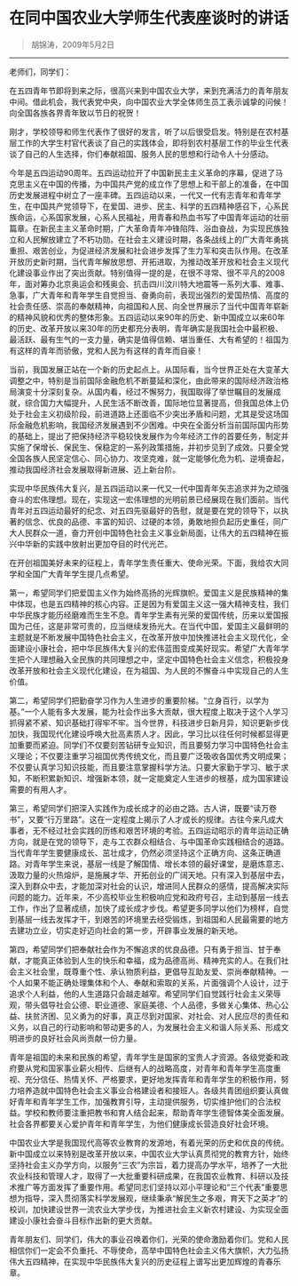 # 在同中国农业大学师生代表座谈时的讲话
> 胡锦涛，2009年5月2日
***

老师们，同学们：

在五四青年节即将到来之际，很高兴来到中国农业大学，来到充满活力的青年朋友中间。借此机会，我代表党中央，向中国农业大学全体师生员工表示诚挚的问候！向全国各族各界青年致以节日的祝贺！

刚才，学校领导和师生代表作了很好的发言，听了以后很受启发。特别是在农村基层工作的大学生村官代表谈了自己的实践体会，即将到农村基层工作的毕业生代表谈了自己的人生选择，你们奉献祖国、服务人民的思想和行动令人十分感动。

今年是五四运动90周年。五四运动拉开了中国新民主主义革命的序幕，促进了马克思主义在中国的传播，为中国共产党的成立作了思想上和干部上的准备，在中国历史发展进程中树立了一座丰碑。五四运动以来，一代又一代有志青年和青年学生，在中国共产党领导下，在爱国、进步、民主、科学的五四精神感召下，心系民族命运，心系国家发展，心系人民福祉，用青春和热血书写了中国青年运动的壮丽篇章。在新民主主义革命时期，广大革命青年冲锋陷阵、浴血奋战，为实现民族独立和人民解放建立了不朽功勋。在社会主义建设时期，各条战线上的广大青年勇挑重担、艰苦创业，为促进经济发展和社会进步发挥了生力军和突击队作用。在改革开放历史新时期，当代青年解放思想、开拓进取，为推动改革开放和社会主义现代化建设事业作出了突出贡献。特别值得一提的是，在很不寻常、很不平凡的2008年，面对筹办北京奥运会和残奥会、抗击四川汶川特大地震等一系列大事、难事、急事，广大青年和青年学生自觉担当、奋勇向前，表现出强烈的爱国热情、高度的社会责任感、崇高的奉献精神，向祖国和人民、向全世界展示了当代中国青年崭新的精神风貌和优秀的整体形象。五四运动以来90年的历史、新中国成立以来60年的历史、改革开放以来30年的历史都充分表明，青年确实是我国社会中最积极、最活跃、最有生气的一支力量，确实是值得信赖、堪当重任、大有希望的！祖国为有这样的青年而骄傲，党和人民为有这样的青年而自豪！

当前，我国发展正站在一个新的历史起点上。从国际看，当今世界正处在大变革大调整之中，特别是当前国际金融危机不断蔓延和深化，由此带来的国际经济政治格局演变十分深刻复杂。从国内看，经过不懈努力，我国取得了举世瞩目的发展成就，综合国力大幅提升，人民生活不断改善，国际地位显著提高，但我国总体上仍处于社会主义初级阶段，前进道路上还面临不少突出矛盾和问题，尤其是受这场国际金融危机影响，我国经济发展遇到不少困难。中央在全面分析当前国际国内形势的基础上，提出了把保持经济平稳较快发展作为今年经济工作的首要任务，制定并实施了保增长、保民生、保稳定的一系列政策措施，并初步见到了成效。只要全党全国各族人民坚定信心、同心协力、攻坚克难，就一定能够化危为机、逆境奋起，推动我国经济社会发展取得新进展、迈上新台阶。

实现中华民族伟大复兴，是五四运动以来一代又一代中国青年矢志追求并为之顽强奋斗的宏伟理想。现在，实现这一宏伟理想的光明前景已经展现在我们面前。当代青年对五四运动最好的纪念、对五四先驱最好的告慰，就是要在党的领导下，以执著的信念、优良的品德、丰富的知识、过硬的本领，勇敢地担负起历史重任，同广大人民群众一道，奋力开创中国特色社会主义事业新局面，让伟大的五四精神在振兴中华新的实践中放射出更加夺目的时代光芒。

在开创祖国美好未来的征程上，青年学生责任重大、使命光荣。下面，我给农大同学和全国广大青年学生提几点希望。

第一，希望同学们把爱国主义作为始终高扬的光辉旗帜。爱国主义是民族精神的集中体现，也是五四精神的核心内容。正是因为有爱国主义这一强大精神支柱，我们中华民族才能历经磨难而生生不息。青年学生素有光荣的爱国传统，历来以爱国报国为己任，这是非常可贵的，应当继续发扬光大。在当代中国，爱国主义最鲜明的主题就是不断发展中国特色社会主义，在改革开放中加快推进社会主义现代化，全面建设小康社会，把中华民族伟大复兴的宏伟蓝图变成美好现实。希望广大青年学生把个人理想融入全民族的共同理想之中，坚定中国特色社会主义信念，积极投身改革开放和社会主义现代化建设，在为祖国、为人民的不懈奋斗中实现自己的人生价值。

第二，希望同学们把勤奋学习作为人生进步的重要阶梯。“立身百行，以学为基。”一个人能有多大发展，能为社会作出多大贡献，很大程度上取决于这个人学习抓得紧不紧、知识基础打得牢不牢。当今世界，科技进步日新月异，知识更新步伐加快，我国现代化建设呼唤大批高素质人才。因此，学习比以往任何时候都显得更加重要而紧迫。同学们不仅要刻苦钻研专业知识，而且要努力学习中国特色社会主义理论；不仅要注重学习祖国优秀传统文化，而且要广泛吸收各国优秀文明成果；不仅要认真学习知识技能，而且要注意掌握科学方法。只要大家勤于学习、敏于求知，不断积累新知识、增强新本领，就一定能奠定人生进步的根基，成为国家建设需要的有用人才。

第三，希望同学们把深入实践作为成长成才的必由之路。古人讲，既要“读万卷书”，又要“行万里路”。这在一定程度上揭示了人才成长的规律。古往今来凡成大事者，无不经过社会实践的历练和艰苦环境的考验。五四运动昭示的青年运动正确方向，就是在党的领导下，走与工农群众相结合、与中国革命实践相结合的道路。当代青年学生要健康成长、茁壮成才，仍然必须坚持这个正确方向、这条正确道路。对青年学生来说，基层一线是了解国情、增长本领的最好课堂，是磨炼意志、汲取力量的火热熔炉，是施展才华、开拓创业的广阔天地。只有深入到基层中去，深入到群众中去，才能加深对社会的认识，增进同人民群众的感情，提高解决实际问题的能力。近年来，不少高校毕业生积极响应党和政府号召，主动到基层一线去工作，作出了显著成绩，加快了成长成才步伐。希望更多同学以他们为榜样，自觉到基层一线去发挥才干，到艰苦的环境里去经受锻炼，到祖国和人民最需要的地方去建功立业，切实走好迈向社会的第一步，开辟事业发展的新天地。

第四，希望同学们把奉献社会作为不懈追求的优良品德。只有勇于担当、甘于奉献，才能真正体验到人生的快乐和幸福，成为品德高尚、精神充实的人。在我们社会主义社会里，既尊重个性、承认物质利益，更倡导互助友爱、崇尚奉献精神。一个人如果不能正确处理集体和个人、奉献和索取的关系，片面强调个人设计，过于追求个人利益，他的人生道路只会越走越窄。希望同学们自觉践行社会主义荣辱观，带头倡导社会公德、职业道德、家庭美德、个人品德，多做关心集体、热心公益、扶贫济困、见义勇为的好事，真正尽到对国家、对社会、对人民应尽的责任和义务，以自己的行动影响和带动更多的人，为发展社会主义和谐人际关系、形成文明进步的良好社会风尚贡献一份力量。

青年是祖国的未来和民族的希望，青年学生是国家的宝贵人才资源。各级党委和政府要从党和国家事业薪火相传、后继有人的战略高度，对青年和青年学生高度重视、充分信任、热情关怀、严格要求，更好地发挥青年和青年学生的积极作用，努力培养造就中国特色社会主义事业合格建设者和接班人。各级共青团组织要认真做好青年和青年学生工作，加强教育引导，主动提供服务，切实维护他们的合法权益。学校和教师要注重把教书和育人结合起来，帮助青年学生德智体美全面发展。社会各界都要关心爱护青年和青年学生，为他们健康成长营造良好社会环境。

中国农业大学是我国现代高等农业教育的发源地，有着光荣的历史和优良的传统。新中国成立以来特别是改革开放以来，中国农业大学认真贯彻党的教育方针，始终坚持社会主义办学方向，以服务“三农”为宗旨，着力提高办学水平，培养了一大批农业科技和管理人才，取得了一大批重要科研成果，在我国农业教育、科研以及技术推广等方面发挥了重要作用。希望同志们坚持以邓小平理论和“三个代表”重要思想为指导，深入贯彻落实科学发展观，继续秉承“解民生之多艰，育天下之英才”的校训，加快建设世界一流农业大学步伐，为推进社会主义新农村建设、为实现全面建设小康社会奋斗目标作出新的更大贡献。

青年朋友们、同学们，伟大的事业召唤着你们，光荣的使命激励着你们。党和人民相信你们一定会不负重托、不辱使命，高举中国特色社会主义伟大旗帜，大力弘扬伟大五四精神，在实现中华民族伟大复兴的历史征程上谱写出更加辉煌的青春乐章。
